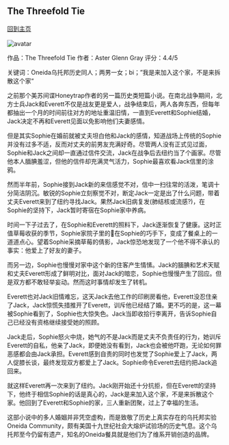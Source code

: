 ## The Threefold Tie
[回到主页](https://boheme130.github.io/Fiction.git.io/)
<br>
<br>
![avatar](https://i.ibb.co/q7g4K3h/Oneida-Limited-Ad-Oneida-Community-Oneida-Untapped-New-York-NYC-791x1024-2.jpg)

作品：The Threefold Tie
作者：Aster Glenn Gray
评分：4.4/5

关键词：Oneida乌托邦历史同人；两男一女；bi；”我是来加入这个家，不是来拆散这个家“

之前那个美苏间谍Honeytrap作者的另一篇历史类短篇小说。在南北战争期间，北方士兵Jack和Everett不仅是战友更是爱人，战争结束后，两人各奔东西，但每年都抽出一个月的时间前往对方的地址重温旧情，一直到Everett和Sophie结婚，Jack决定不再和Everett见面以免影响他们夫妻感情。

但是其实Sophie在婚前就被丈夫坦白他和Jack的感情，知道战场上传统的Sophie并没有过多不适，反而对丈夫的前男友充满好奇。尽管两人没有正式见过面，Sophie和Jack之间却一直通过信件交流，Jack在战争后去纽约当了个画家。尽管他本人腼腆羞涩，但他的信件却充满灵气活力，Sophie最喜欢看Jack信里的涂鸦。

然而半年前，Sophie接到Jack新的来信感觉不对，信中一扫往常的活泼，笔调十分简洁阴沉。敏锐的Sophie立刻察觉不对，断定Jack一定是出了什么问题，带着丈夫Everett来到了纽约寻找Jack。果然Jack旧病复发(肺结核或流感?)，在Sophie的坚持下，Jack暂时寄宿在Sophie家中养病。

时间一下子过去了，在Sophie和Everett的照料下，Jack逐渐恢复了健康。这时正值草莓收获的季节，Sophie家院子里的🍓在Sophie的巧手下，变成了餐桌上的一道道点心。望着Sophie采摘草莓的倩影，Jack惊恐地发现了一个他不得不承认的事实：他爱上了好友的妻子。

而另一边，Sophie也慢慢对家中这个新的住客产生情愫。Jack的腼腆和艺术天赋和丈夫Everett形成了鲜明对比，面对Jack的暗恋，Sophie也慢慢产生了回应。但是双方都不敢轻举妄动。然而这时事情却发生了转机。

Everett也对Jack旧情难忘，这天Jack去他工作的印刷房看他，Everett没忍住亲了Jack，Jack惊慌失措推开了Everett，训斥他已经结了婚。更不巧的是，这一幕被Sophie看到了，Sophie也大惊失色。Jack当即收拾行李离开，告诉Sophie自己已经没有资格继续接受她的照顾。

Jack走后，Sophie怒火中烧，她气的不是Jack而是丈夫不负责任的行为，她训斥Everett的自私，他亲了Jack，即便她没有看到，Jack也会被他吓跑，无论如何罪恶感都会由Jack承担。Everett感到自责的同时也发觉了Sophie爱上了Jack，两人促膝长谈，最终发现双方都爱上了Jack。Sophie命令Everett去纽约把Jack追回来。

就这样Everett再一次来到了纽约。Jack刚开始还十分抗拒，但在Everett的坚持下，他终于相信Sophie的话是真心的，Jack是来加入这个家，不是来拆散这个家。他回到了Everett和Sophie的家，三人重新团聚，过上了幸福的生活。

这部小说中的多人婚姻并非凭空虚构，而是致敬了历史上真实存在的乌托邦实验Oneida Community，颇有美国十九世纪社会大熔炉试验场的历史气息。这个乌托邦至今仍留有遗产，知名的Oneida餐具就是他们为了维系开销创造的品牌。
